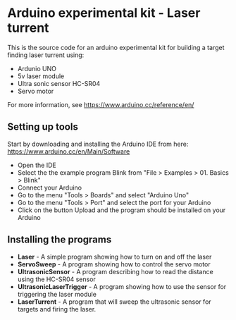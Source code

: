 # Arduino experimental kit - Laser turrent

This is the source code for an arduino experimental kit for building a target finding laser turrent using:
 * Ardunio UNO
 * 5v laser module
 * Ultra sonic sensor HC-SR04
 * Servo motor

For more information, see https://www.arduino.cc/reference/en/

## Setting up tools
Start by downloading and installing the Arduino IDE from here: https://www.arduino.cc/en/Main/Software

* Open the IDE 
* Select the the example program Blink from "File > Examples > 01. Basics > Blink"
* Connect your Arduino
* Go to the menu "Tools > Boards" and select "Arduino Uno"
* Go to the menu "Tools > Port" and select the port for your Arduino
* Click on the button Upload and the program should be installed on your Arduino

## Installing the programs
* **Laser** - A simple program showing how to turn on and off the laser
* **ServoSweep** - A program showing how to control the servo motor
* **UltrasonicSensor** - A program describing how to read the distance using the HC-SR04 sensor
* **UltrasonicLaserTrigger** - A program showing how to use the sensor for triggering the laser module
* **LaserTurrent** - A program that will sweep the ultrasonic sensor for targets and firing the laser.
